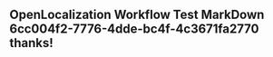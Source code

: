 <properties
ms.topic="hero-topic"
ms.test1="hero-topic"
ms.test2="test"/>

## OpenLocalization Workflow Test MarkDown 6cc004f2-7776-4dde-bc4f-4c3671fa2770 thanks!
